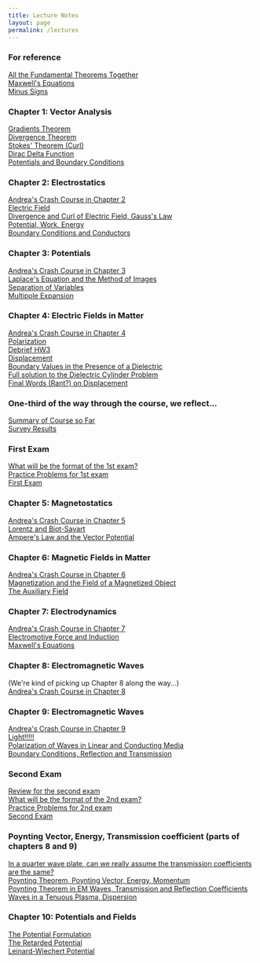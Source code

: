 ```yaml
---
title: Lecture Notes
layout: page
permalink: /lectures
---
```

### For reference ###
[All the Fundamental Theorems Together](/PHY309/lectures/derivatives)<br>
[Maxwell's Equations](/PHY309/lectures/maxwell)<br>
[Minus Signs](/PHY309/lectures/minus_signs)<br>
### Chapter 1: Vector Analysis ### 
[Gradients Theorem](/PHY309/lectures/grad)<br>
[Divergence Theorem](/PHY309/lectures/div)<br>
[Stokes' Theorem (Curl)](/PHY309/lectures/curl)<br>
[Dirac Delta Function](/PHY309/lectures/dirac)<br>
[Potentials and Boundary Conditions](/PHY309/lectures/potentials)<br>
### Chapter 2: Electrostatics ###
[Andrea's Crash Course in Chapter 2](/PHY309/lectures/chapt2)<br>
[Electric Field](/PHY309/lectures/electric)<br>
[Divergence and Curl of Electric Field, Gauss's Law](/PHY309/lectures/divcurlE)<br>
[Potential, Work, Energy](/PHY309/lectures/PotentialWorkEnergy)<br>
[Boundary Conditions and Conductors](/PHY309/lectures/conductors)<br>
### Chapter 3: Potentials ###
[Andrea's Crash Course in Chapter 3](/PHY309/lectures/chapt3)<br>
[Laplace's Equation and the Method of Images](/PHY309/lectures/laplace)<br>
[Separation of Variables](/PHY309/lectures/separation)<br>
[Multipole Expansion ](/PHY309/lectures/multipole)<br>
### Chapter 4: Electric Fields in Matter ###
[Andrea's Crash Course in Chapter 4](/PHY309/lectures/chapt4)<br>
[Polarization](/PHY309/lectures/polarization)<br>
[Debrief HW3](/PHY309/lectures/debrief)<br>
[Displacement](/PHY309/lectures/displacement)<br>
[Boundary Values in the Presence of a Dielectric](/PHY309/lectures/boundaryD)<br>
[Full solution to the Dielectric Cylinder Problem](/PHY309/lectures/SolutionToInClassDielectricCylinderProblem.pdf)<br>
[Final Words (Rant?) on Displacement](/PHY309/lectures/final_words_displacement)<br>
### One-third of the way through the course, we reflect...
[Summary of Course so Far](/PHY309/lectures/CumulativeSummary1)<br>
[Survey Results](/PHY309/lectures/Survey.html)<br>
### First Exam 
[What will be the format of the 1st exam?](/PHY309/lectures/firstexamformat)<br>
[Practice Problems for 1st exam](/PHY309/lectures/practice_problems_1st)<br>
[First Exam](/PHY309/lectures/firstexam)<br>
### Chapter 5: Magnetostatics ###
[Andrea's Crash Course in Chapter 5](/PHY309/lectures/chapt5)<br>
[Lorentz and Biot-Savart](/PHY309/lectures/lorentz) <br>
[Ampere's Law and the Vector Potential](/PHY309/lectures/ampere)<br>
### Chapter 6: Magnetic Fields in Matter	 ###
[Andrea's Crash Course in Chapter 6](/PHY309/lectures/chapt6)<br>
[Magnetization and the Field of a Magnetized Object](/PHY309/lectures/magnetized_matter)<br>
[The Auxiliary Field](/PHY309/lectures/auxiliary)<br>
### Chapter 7: Electrodynamics
[Andrea's Crash Course in Chapter 7](/PHY309/lectures/allChapt7)<br>
[Electromotive Force and Induction](/PHY309/lectures/induction)<br>
[Maxwell's Equations](/PHY309/lectures/maxwellChapt7)<br>
### Chapter 8: Electromagnetic Waves
(We're kind of picking up Chapter 8 along the way...)<br>
[Andrea's Crash Course in Chapter 8](/PHY309/lectures/allChapt8)<br>
### Chapter 9: Electromagnetic Waves
[Andrea's Crash Course in Chapter 9](/PHY309/lectures/allChapt9)<br>
[Light!!!!!](/PHY309/lectures/light)<br>
[Polarization of Waves in Linear and Conducting Media](/PHY309/lectures/polarization)<br>
[Boundary Conditions, Reflection and Transmission](/PHY309/lectures/reflection)<br>
### Second Exam 
[Review for the second exam](/PHY309/lectures/secondexamreview)<br>
[What will be the format of the 2nd exam?](/PHY309/lectures/secondexamformat)<br>
[Practice Problems for 2nd exam](/PHY309/lectures/practice_problems_2nd)<br>
[Second Exam](/PHY309/lectures/secondexam)<br>
### Poynting Vector, Energy, Transmission coefficient (parts of chapters 8 and 9)
[In a quarter wave plate, can we really assume the transmission coefficients are the same?](/PHY309/lectures/quarterwaveplate) <br>
[Poynting Theorem, Poynting Vector, Energy, Momentum](/PHY309/lectures/poynting) <br>
[Poynting Theorem in EM Waves, Transmission and Reflection Coefficients](/PHY309/lectures/transmission) <br>
[Waves in a Tenuous Plasma, Dispersion](lectures/plasma) <br>
### Chapter 10: Potentials and Fields
[The Potential Formulation](/PHY309/lectures/potentialformulation) <br>
[The Retarded Potential](/PHY309/lectures/retarded) <br>
[Leinard-Wiechert Potential](/PHY309/lectures/leinard) <br>
